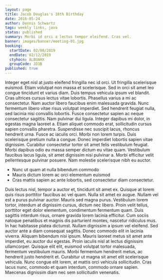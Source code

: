 ```yaml
---
layout: page
title: Jacob Douglas's 18th Birthday
date: 2016-05-24
author: Dennis Schwartz
tags: weekly links, java
status: published
summary: Morbi id orci a lectus tempor eleifend. Cras vel.
banner: images/banner/meeting-01.jpg
booking:
  startDate: 02/08/2019
  endDate: 02/12/2019
  ctyhocn: ALBUAHX
  groupCode: JD1B
published: true
---
```

Integer eget nisl at justo eleifend fringilla nec id orci. Ut fringilla scelerisque euismod. Etiam volutpat non massa et scelerisque. Sed in orci sit amet leo congue tincidunt et varius diam. Duis tempus vehicula ipsum vel blandit. Cras ultrices cursus lectus vitae lobortis. Phasellus varius a mi ac consectetur. Nam auctor libero faucibus enim malesuada gravida. Nunc fermentum libero vitae risus volutpat imperdiet. Sed hendrerit feugiat nulla, sed lacinia nisi convallis lobortis. Fusce consectetur sapien ac neque consectetur sagittis. Nam pulvinar dui ligula. Integer dapibus mi dolor, in egestas magna laoreet a. Etiam aliquet commodo erat, sollicitudin cursus sapien convallis pharetra. Suspendisse nec suscipit lacus, rhoncus hendrerit urna.
Fusce ac iaculis orci. Morbi non lorem turpis. Duis scelerisque pretium nulla a congue. Donec imperdiet lobortis sapien vitae dignissim. Curabitur consectetur tortor sit amet felis vestibulum feugiat. Morbi dapibus odio eu massa semper dictum eu vitae quam. Vestibulum faucibus lacus ligula, sit amet dignissim nisi pulvinar a. Morbi efficitur velit pellentesque pulvinar posuere. Nam molestie scelerisque nibh eu auctor.

* Nunc ut quam at nulla bibendum commodo
* Mauris dictum lorem ac orci elementum euismod
* Cras mattis sapien ac ante lobortis, sed consectetur diam consectetur.

Duis lectus nisl, tempor a auctor et, tincidunt sit amet ex. Quisque at lorem quis risus porttitor faucibus ac vel quam. Nulla sit amet ex augue. Nullam vel est a purus pulvinar auctor. Mauris sed magna purus. Vestibulum lorem tortor, interdum at dignissim cursus, dictum nec libero. Proin velit tellus, porttitor eget dolor elementum, condimentum fermentum quam. Duis sagittis interdum risus, ornare gravida lorem lacinia efficitur. Cum sociis natoque penatibus et magnis dis parturient montes, nascetur ridiculus mus. In hac habitasse platea dictumst.
Nullam dignissim a ipsum vel eleifend. Sed auctor ante a diam consequat sagittis. Donec commodo elit in lacinia viverra. Aliquam bibendum nisi ipsum. Mauris laoreet metus sit amet ante imperdiet, eu auctor dui egestas. Proin iaculis nisl at lectus dignissim ullamcorper. Quisque elit elit, euismod volutpat tortor malesuada, fermentum vestibulum mauris. Morbi fermentum hendrerit metus, ac hendrerit justo hendrerit et. Curabitur ut magna sit amet elit scelerisque vehicula. Nunc congue elit lorem, at mattis orci vehicula sollicitudin. Cras lacus nunc, commodo et quam interdum, commodo ornare sapien. Maecenas dignissim diam nec sem sollicitudin venenatis.
